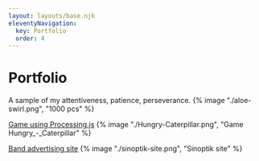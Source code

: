 ```yaml
---
layout: layouts/base.njk
eleventyNavigation:
  key: Portfolio
  order: 4
---
```

# Portfolio


A sample of my attentiveness, patience, perseverance.
{% image "./aloe-swirl.png", "1000 pcs" %}

<a href="https://www.khanacademy.org/computer-programming/hungry-caterpillar-by-cherrylove/4670408561573888" target="_blank">Game using Processing.js</a>
{% image "./Hungry-Caterpillar.png", "Game Hungry_-_Caterpillar" %}

<a href="https://cherry-love.github.io/sinoptik/" target="_blank">Band advertising site</a>
{% image "./sinoptik-site.png", "Sinoptik site" %}
